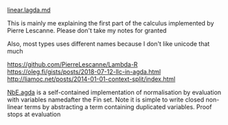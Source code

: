 [linear.lagda.md](linear.lagda.md)

This is mainly me explaining the first part of the calculus implemented by Pierre Lescanne. Please don't take my notes for granted

Also, most types uses different names because I don't like unicode that much

https://github.com/PierreLescanne/Lambda-R
https://oleg.fi/gists/posts/2018-07-12-llc-in-agda.html
http://liamoc.net/posts/2014-01-01-context-split/index.html

[NbE.agda](NbE.agda) is a self-contained implementation of normalisation by evaluation with variables namedafter the Fin set. Note it is simple to write closed non-linear terms by abstracting a term containing duplicated variables. Proof stops at evaluation

